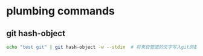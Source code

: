 # plumbing commands

## git hash-object

```bash
echo "test git" | git hash-object -w --stdin  # 将来自管道的文字写入git的数据库
```

